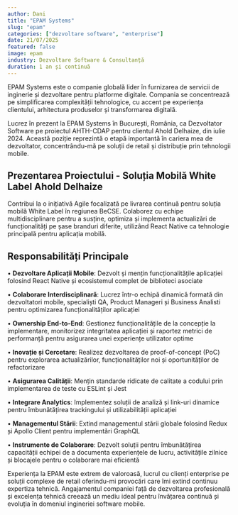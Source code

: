 ```yaml
---
author: Dani
title: "EPAM Systems"
slug: "epam"
categories: ["dezvoltare software", "enterprise"]
date: 21/07/2025
featured: false
image: epam
industry: Dezvoltare Software & Consultanță
duration: 1 an și continuă
---
```


EPAM Systems este o companie globală lider în furnizarea de servicii de inginerie și dezvoltare pentru platforme digitale. Compania se concentrează pe simplificarea complexității tehnologice, cu accent pe experiența clientului, arhitectura produselor și transformarea digitală.

Lucrez în prezent la EPAM Systems în București, România, ca Dezvoltator Software pe proiectul AHTH-CDAP pentru clientul Ahold Delhaize, din iulie 2024. Această poziție reprezintă o etapă importantă în cariera mea de dezvoltator, concentrându-mă pe soluții de retail și distribuție prin tehnologii mobile.

## Prezentarea Proiectului - Soluția Mobilă White Label Ahold Delhaize

Contribui la o inițiativă Agile focalizată pe livrarea continuă pentru soluția mobilă White Label în regiunea BeCSE. Colaborez cu echipe multidisciplinare pentru a susține, optimiza și implementa actualizări de funcționalități pe șase branduri diferite, utilizând React Native ca tehnologie principală pentru aplicația mobilă.

## Responsabilități Principale

• **Dezvoltare Aplicații Mobile**: Dezvolt și mențin funcționalitățile aplicației folosind React Native și ecosistemul complet de biblioteci asociate

• **Colaborare Interdisciplinară**: Lucrez într-o echipă dinamică formată din dezvoltatori mobile, specialiști QA, Product Manageri și Business Analisti pentru optimizarea funcționalităților aplicației

• **Ownership End-to-End**: Gestionez funcționalitățile de la concepție la implementare, monitorizez integritatea aplicației și raportez metrici de performanță pentru asigurarea unei experiențe utilizator optime

• **Inovație și Cercetare**: Realizez dezvoltarea de proof-of-concept (PoC) pentru explorarea actualizărilor, funcționalităților noi și oportunităților de refactorizare

• **Asigurarea Calității**: Mențin standarde ridicate de calitate a codului prin implementarea de teste cu ESLint și Jest

• **Integrare Analytics**: Implementez soluții de analiză și link-uri dinamice pentru îmbunătățirea trackingului și utilizabilității aplicației

• **Managementul Stării**: Extind managementul stării globale folosind Redux și Apollo Client pentru implementări GraphQL

• **Instrumente de Colaborare**: Dezvolt soluții pentru îmbunătățirea capacității echipei de a documenta experiențele de lucru, activitățile zilnice și blocajele pentru o colaborare mai eficientă

Experiența la EPAM este extrem de valoroasă, lucrul cu clienți enterprise pe soluții complexe de retail oferindu-mi provocări care îmi extind continuu expertiza tehnică. Angajamentul companiei față de dezvoltarea profesională și excelența tehnică creează un mediu ideal pentru învățarea continuă și evoluția în domeniul ingineriei software mobile.
